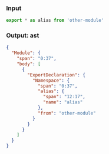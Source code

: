 ### Input
```js source:module
export * as alias from 'other-module'
```

### Output: ast
```json
{
  "Module": {
    "span": "0:37",
    "body": [
      {
        "ExportDeclaration": {
          "Namespace": {
            "span": "0:37",
            "alias": {
              "span": "12:17",
              "name": "alias"
            },
            "from": "other-module"
          }
        }
      }
    ]
  }
}
```
